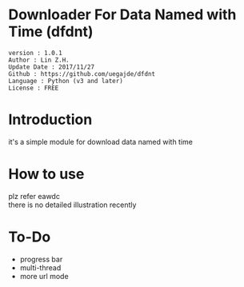 # Downloader For Data Named with Time (dfdnt)

    version : 1.0.1
    Author : Lin Z.H.  
    Update Date : 2017/11/27  
    Github : https://github.com/uegajde/dfdnt  
    Language : Python (v3 and later)  
    License : FREE  
  
# Introduction
it's a simple module for download data named with time  

# How to use  
plz refer eawdc  
there is no detailed illustration recently  

# To-Do  
* progress bar
* multi-thread  
* more url mode